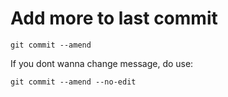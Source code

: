 # Add more to last commit

```
git commit --amend
```

If you dont wanna change message, do use:

```
git commit --amend --no-edit
```


